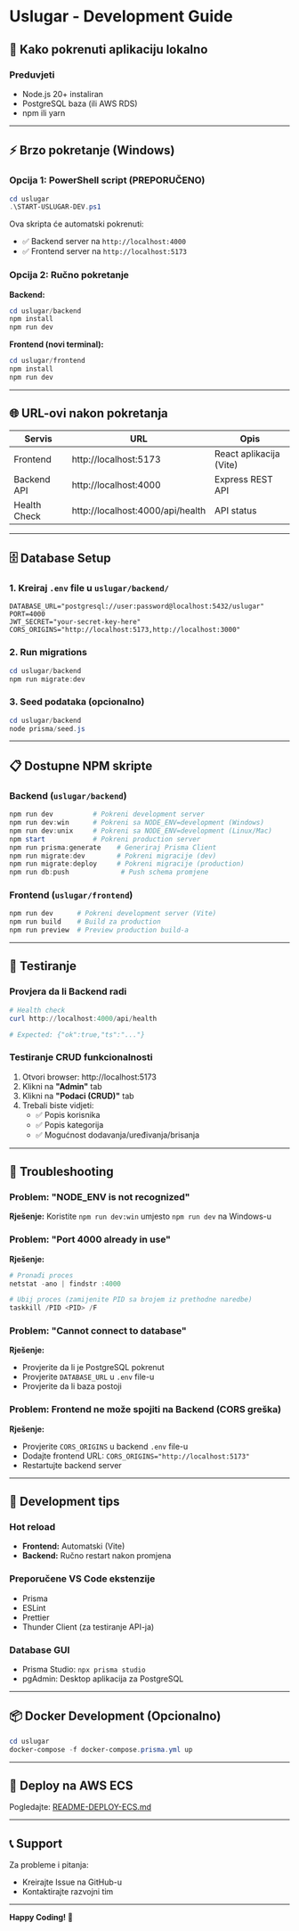 # Uslugar - Development Guide

## 🚀 Kako pokrenuti aplikaciju lokalno

### Preduvjeti
- Node.js 20+ instaliran
- PostgreSQL baza (ili AWS RDS)
- npm ili yarn

---

## ⚡ Brzo pokretanje (Windows)

### Opcija 1: PowerShell script (PREPORUČENO)
```powershell
cd uslugar
.\START-USLUGAR-DEV.ps1
```

Ova skripta će automatski pokrenuti:
- ✅ Backend server na `http://localhost:4000`
- ✅ Frontend server na `http://localhost:5173`

### Opcija 2: Ručno pokretanje

**Backend:**
```powershell
cd uslugar/backend
npm install
npm run dev
```

**Frontend (novi terminal):**
```powershell
cd uslugar/frontend
npm install
npm run dev
```

---

## 🌐 URL-ovi nakon pokretanja

| Servis | URL | Opis |
|--------|-----|------|
| Frontend | http://localhost:5173 | React aplikacija (Vite) |
| Backend API | http://localhost:4000 | Express REST API |
| Health Check | http://localhost:4000/api/health | API status |

---

## 🗄️ Database Setup

### 1. Kreiraj `.env` file u `uslugar/backend/`

```env
DATABASE_URL="postgresql://user:password@localhost:5432/uslugar"
PORT=4000
JWT_SECRET="your-secret-key-here"
CORS_ORIGINS="http://localhost:5173,http://localhost:3000"
```

### 2. Run migrations

```powershell
cd uslugar/backend
npm run migrate:dev
```

### 3. Seed podataka (opcionalno)

```powershell
cd uslugar/backend
node prisma/seed.js
```

---

## 📋 Dostupne NPM skripte

### Backend (`uslugar/backend`)

```powershell
npm run dev          # Pokreni development server
npm run dev:win      # Pokreni sa NODE_ENV=development (Windows)
npm run dev:unix     # Pokreni sa NODE_ENV=development (Linux/Mac)
npm start            # Pokreni production server
npm run prisma:generate    # Generiraj Prisma Client
npm run migrate:dev        # Pokreni migracije (dev)
npm run migrate:deploy     # Pokreni migracije (production)
npm run db:push             # Push schema promjene
```

### Frontend (`uslugar/frontend`)

```powershell
npm run dev      # Pokreni development server (Vite)
npm run build    # Build za production
npm run preview  # Preview production build-a
```

---

## 🧪 Testiranje

### Provjera da li Backend radi

```powershell
# Health check
curl http://localhost:4000/api/health

# Expected: {"ok":true,"ts":"..."}
```

### Testiranje CRUD funkcionalnosti

1. Otvori browser: http://localhost:5173
2. Klikni na **"Admin"** tab
3. Klikni na **"Podaci (CRUD)"** tab
4. Trebali biste vidjeti:
   - ✅ Popis korisnika
   - ✅ Popis kategorija
   - ✅ Mogućnost dodavanja/uređivanja/brisanja

---

## 🐛 Troubleshooting

### Problem: "NODE_ENV is not recognized"
**Rješenje:** Koristite `npm run dev:win` umjesto `npm run dev` na Windows-u

### Problem: "Port 4000 already in use"
**Rješenje:** 
```powershell
# Pronađi proces
netstat -ano | findstr :4000

# Ubij proces (zamijenite PID sa brojem iz prethodne naredbe)
taskkill /PID <PID> /F
```

### Problem: "Cannot connect to database"
**Rješenje:** 
- Provjerite da li je PostgreSQL pokrenut
- Provjerite `DATABASE_URL` u `.env` file-u
- Provjerite da li baza postoji

### Problem: Frontend ne može spojiti na Backend (CORS greška)
**Rješenje:** 
- Provjerite `CORS_ORIGINS` u backend `.env` file-u
- Dodajte frontend URL: `CORS_ORIGINS="http://localhost:5173"`
- Restartujte backend server

---

## 🔧 Development tips

### Hot reload
- **Frontend:** Automatski (Vite)
- **Backend:** Ručno restart nakon promjena

### Preporučene VS Code ekstenzije
- Prisma
- ESLint
- Prettier
- Thunder Client (za testiranje API-ja)

### Database GUI
- Prisma Studio: `npx prisma studio`
- pgAdmin: Desktop aplikacija za PostgreSQL

---

## 📦 Docker Development (Opcionalno)

```powershell
cd uslugar
docker-compose -f docker-compose.prisma.yml up
```

---

## 🚀 Deploy na AWS ECS

Pogledajte: [README-DEPLOY-ECS.md](README-DEPLOY-ECS.md)

---

## 📞 Support

Za probleme i pitanja:
- Kreirajte Issue na GitHub-u
- Kontaktirajte razvojni tim

---

**Happy Coding! 🎉**

